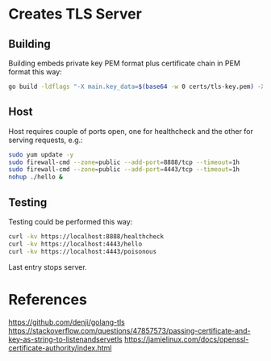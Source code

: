 # Creates TLS Server

## Building
Building embeds private key PEM format plus certificate chain in PEM format this way:

```bash
go build -ldflags "-X main.key_data=$(base64 -w 0 certs/tls-key.pem) -X main.chain_data=$(base64 -w 0 certs/tls-chain.cert.pem)" .
```

## Host
Host requires couple of ports open, one for healthcheck and the other for serving requests, e.g.:

```bash
sudo yum update -y
sudo firewall-cmd --zone=public --add-port=8888/tcp --timeout=1h
sudo firewall-cmd --zone=public --add-port=4443/tcp --timeout=1h
nohup ./hello &
```

## Testing

Testing could be performed this way:

```bash
curl -kv https://localhost:8888/healthcheck
curl -kv https://localhost:4443/hello
curl -kv https://localhost:4443/poisonous
```

Last entry stops server.

# References

https://github.com/denji/golang-tls
https://stackoverflow.com/questions/47857573/passing-certificate-and-key-as-string-to-listenandservetls
https://jamielinux.com/docs/openssl-certificate-authority/index.html

